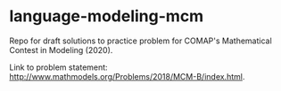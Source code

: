 # language-modeling-mcm
Repo for draft solutions to practice problem for COMAP's Mathematical Contest in Modeling (2020).

Link to problem statement: http://www.mathmodels.org/Problems/2018/MCM-B/index.html.
